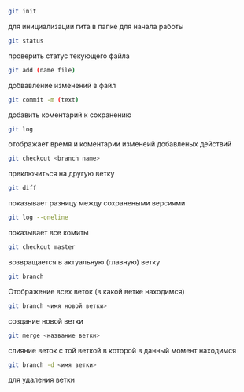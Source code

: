 ``` sh
git init
``` 
для инициализации гита в папке для начала работы

``` sh
git status
``` 
проверить статус текующего файла

``` sh
git add (name file)
``` 
добвавление изменений в файл

``` sh
git commit -m (text)
```
добавить коментарий к сохранению

``` sh
git log
```
отображает время и коментарии изменеий добавленых действий

``` sh
git checkout <branch name>
```
преключиться на другую ветку

``` sh
git diff
```
показывает разницу между сохранеными версиями

``` sh
git log --oneline 
```
показывает все комиты

``` sh
git checkout master
```
возвращается в актуальную (главную) ветку

```sh
git branch
```
Отображение всех веток (в какой ветке находимся)

``` sh
git branch <имя новой ветки>
```
создание новой ветки

``` sh
git merge <название ветки>
```
слияние веток с той веткой в которой в данный момент находимся

``` sh
git branch -d <имя ветки>
```
для удаления ветки

